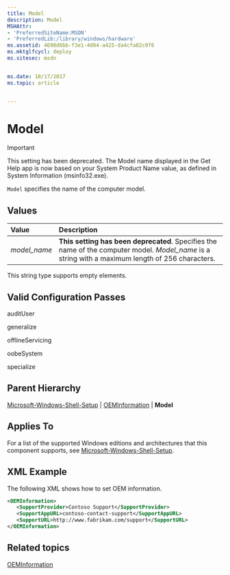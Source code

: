 ```yaml
---
title: Model
description: Model
MSHAttr:
- 'PreferredSiteName:MSDN'
- 'PreferredLib:/library/windows/hardware'
ms.assetid: 4690d6bb-f3e1-4d84-a425-da4cfa82c0f6
ms.mktglfcycl: deploy
ms.sitesec: msdn


ms.date: 10/17/2017
ms.topic: article


---
```

# Model

> [!Important]
> This setting has been deprecated. The Model name displayed in the Get Help app is now based on your System Product Name value, as defined in System Information (msinfo32.exe).

`Model` specifies the name of the computer model.

## Values

| Value                   | Description                                                                           |
|:------------------------|:--------------------------------------------------------------------------------------|
| *model_name*            | **This setting has been deprecated**. Specifies the name of the computer model. *Model_name* is a string with a maximum length of 256 characters.                                                                                         |

This string type supports empty elements.

## Valid Configuration Passes

auditUser

generalize

offlineServicing

oobeSystem

specialize

## Parent Hierarchy

[Microsoft-Windows-Shell-Setup](microsoft-windows-shell-setup.md) | [OEMInformation](microsoft-windows-shell-setup-oeminformation.md) | **Model**

## Applies To

For a list of the supported Windows editions and architectures that this component supports, see [Microsoft-Windows-Shell-Setup](microsoft-windows-shell-setup.md).

## XML Example

The following XML shows how to set OEM information.

```xml
<OEMInformation>
   <SupportProvider>Contoso Support</SupportProvider>
   <SupportAppURL>contoso-contact-support</SupportAppURL>
   <SupportURL>http://www.fabrikam.com/support</SupportURL>
</OEMInformation>
```

## Related topics

[OEMInformation](microsoft-windows-shell-setup-oeminformation.md)
